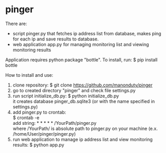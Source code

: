 # pinger

There are:
- script pinger.py that fetches ip address list from database, makes ping for each ip and save results to database.
- web application app.py for managing monitoring list and viewing monitoring results

Application requires python package "bottle". To install, run: $ pip install bottle

How to install and use:

1. clone repository: $ git clone https://github.com/manonduty/pinger
2. go to created directory "pinger" and check file settings.py
3. run script initialize_db.py: $ python initialize_db.py <br>
    it creates database pinger_db.sqlite3 (or with the name specified in settings.py)
4. add pinger.py to crontab: <br>
    $ crontab -e <br>
  add string: * * * * * /YourPath/pinger.py <br>
  where /YourPath/ is absolute path to pinger.py on your machine (e.x. /home/User/pinger/pinger.py)
5. run web application to manage ip address list and view monitoring results: $ python app.py

